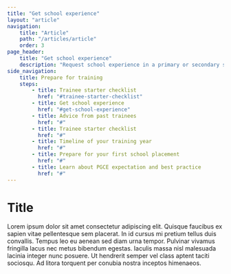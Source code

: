 ```yaml
---
title: "Get school experience"
layout: "article"
navigation:
    title: "Article"
    path: "/articles/article"
    order: 3
page_header:
    title: "Get school experience"
    description: "Request school experience in a primary or secondary school to prepare you for training."
side_navigation:
    title: Prepare for training
    steps:
        - title: Trainee starter checklist
          href: "#trainee-starter-checklist"
        - title: Get school experience 
          href: "#get-school-experience"
        - title: Advice from past trainees 
          href: "#"
        - title: Trainee starter checklist 
          href: "#"
        - title: Timeline of your training year 
          href: "#"
        - title: Prepare for your first school placement 
          href: "#"
        - title: Learn about PGCE expectation and best practice
          href: "#"
---
```


# Title

Lorem ipsum dolor sit amet consectetur adipiscing elit. Quisque faucibus ex sapien vitae pellentesque sem placerat. In id cursus mi pretium tellus duis convallis. Tempus leo eu aenean sed diam urna tempor. Pulvinar vivamus fringilla lacus nec metus bibendum egestas. Iaculis massa nisl malesuada lacinia integer nunc posuere. Ut hendrerit semper vel class aptent taciti sociosqu. Ad litora torquent per conubia nostra inceptos himenaeos.

